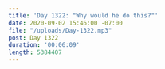 ```yaml
---
title: 'Day 1322: "Why would he do this?"'
date: 2020-09-02 15:46:00 -07:00
file: "/uploads/Day-1322.mp3"
post: Day 1322
duration: '00:06:09'
length: 5384407
---
```


